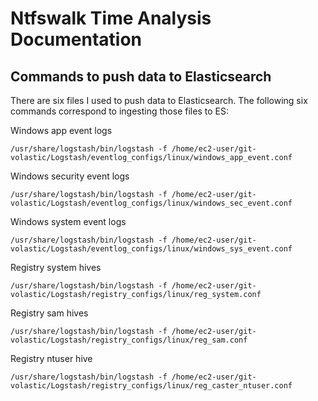 # Ntfswalk Time Analysis Documentation

## Commands to push data to Elasticsearch
There are six files I used to push data to Elasticsearch. The following six commands correspond to ingesting those files to ES:

Windows app event logs
```
/usr/share/logstash/bin/logstash -f /home/ec2-user/git-volastic/Logstash/eventlog_configs/linux/windows_app_event.conf
```

Windows security event logs
```
/usr/share/logstash/bin/logstash -f /home/ec2-user/git-volastic/Logstash/eventlog_configs/linux/windows_sec_event.conf
```

Windows system event logs
```
/usr/share/logstash/bin/logstash -f /home/ec2-user/git-volastic/Logstash/eventlog_configs/linux/windows_sys_event.conf
```

Registry system hives
```
/usr/share/logstash/bin/logstash -f /home/ec2-user/git-volastic/Logstash/registry_configs/linux/reg_system.conf
```

Registry sam hives
```
/usr/share/logstash/bin/logstash -f /home/ec2-user/git-volastic/Logstash/registry_configs/linux/reg_sam.conf
```

Registry ntuser hive
```
/usr/share/logstash/bin/logstash -f /home/ec2-user/git-volastic/Logstash/registry_configs/linux/reg_caster_ntuser.conf
```
